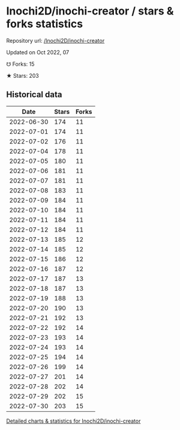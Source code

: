 # Inochi2D/inochi-creator / stars & forks statistics

Repository url: [/Inochi2D/inochi-creator](https://github.com/Inochi2D/inochi-creator)

Updated on Oct 2022, 07

☋ Forks: 15

★ Stars: 203

## Historical data
| Date | Stars | Forks |
|------|-------|-------|
| 2022-06-30 | 174 | 11 | 
| 2022-07-01 | 174 | 11 | 
| 2022-07-02 | 176 | 11 | 
| 2022-07-04 | 178 | 11 | 
| 2022-07-05 | 180 | 11 | 
| 2022-07-06 | 181 | 11 | 
| 2022-07-07 | 181 | 11 | 
| 2022-07-08 | 183 | 11 | 
| 2022-07-09 | 184 | 11 | 
| 2022-07-10 | 184 | 11 | 
| 2022-07-11 | 184 | 11 | 
| 2022-07-12 | 184 | 11 | 
| 2022-07-13 | 185 | 12 | 
| 2022-07-14 | 185 | 12 | 
| 2022-07-15 | 186 | 12 | 
| 2022-07-16 | 187 | 12 | 
| 2022-07-17 | 187 | 13 | 
| 2022-07-18 | 187 | 13 | 
| 2022-07-19 | 188 | 13 | 
| 2022-07-20 | 190 | 13 | 
| 2022-07-21 | 192 | 13 | 
| 2022-07-22 | 192 | 14 | 
| 2022-07-23 | 193 | 14 | 
| 2022-07-24 | 193 | 14 | 
| 2022-07-25 | 194 | 14 | 
| 2022-07-26 | 199 | 14 | 
| 2022-07-27 | 201 | 14 | 
| 2022-07-28 | 202 | 14 | 
| 2022-07-29 | 202 | 15 | 
| 2022-07-30 | 203 | 15 | 


[Detailed charts & statistics for Inochi2D/inochi-creator](https://reviewgithub.com/rep/Inochi2D/inochi-creator)
